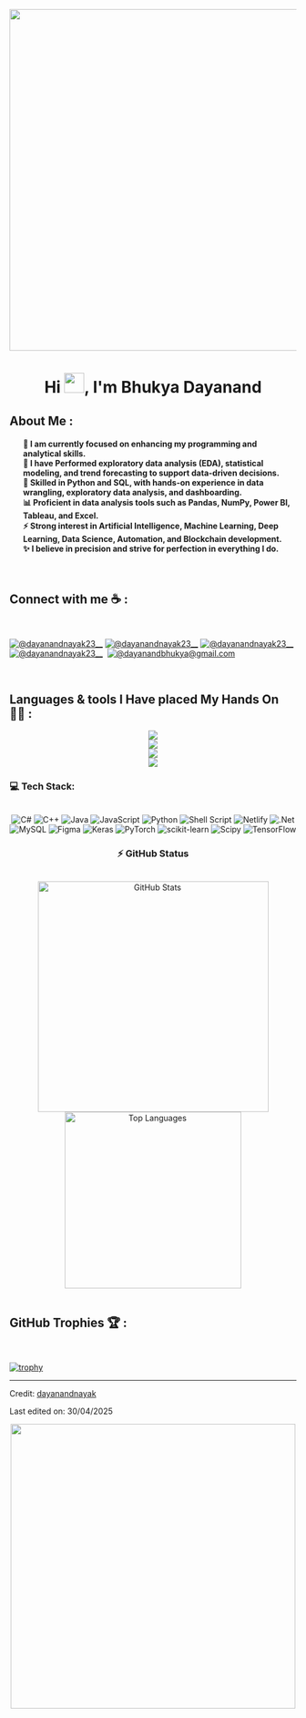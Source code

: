
  <div align="center" width="50">
     <p><img src = "https://i.pinimg.com/736x/6a/b0/4d/6ab04d7cee29ee80a53b84bc6ecd8d6d.jpg" width ="600"> </p>
</div>
<h1 align="center">Hi <img src="https://media.giphy.com/media/hvRJCLFzcasrR4ia7z/giphy.gif" width="35">, I'm Bhukya Dayanand</h1>
<h2 id="about-me">About Me :</h2>
<ul>
 <h4>
  🌱 <b>I am currently focused on enhancing my programming and analytical skills.</b><br>
  🔭 <b>I have Performed exploratory data analysis (EDA), statistical modeling, and trend forecasting to support data-driven decisions.</b><br>
  💬 <b>Skilled in Python and SQL, with hands-on experience in data wrangling, exploratory data analysis, and dashboarding.</b><br>
  📊 <b>Proficient in data analysis tools such as Pandas, NumPy, Power BI, Tableau, and Excel.</b><br>
  ⚡ <b>Strong interest in Artificial Intelligence, Machine Learning, Deep Learning, Data Science, Automation, and Blockchain development.</b><br>
  ✨ <b>I believe in precision and strive for perfection in everything I do.</b>
</h4>
<div align="left"></div>

</ul>
<br>
<h2 id="connect-with-me-">Connect with me ☕ :</h2>
<br>
<p><a href="https://www.instagram.com/dayanandnayak23__?igsh=dHExcHd6OTNwbXc1"><img src="https://img.icons8.com/fluency/48/000000/instagram-new.png" alt="@dayanandnayak23__" title="dayanandnayak23__"></a> <a href=" https://www.facebook.com/dayanand.bhukya.1"><img src="https://img.icons8.com/fluency/48/000000/facebook.png" alt="@dayanandnayak23__" title=" @dayanandnayak23__"></a> <a href="https://www.linkedin.com/in/dayanandbhukya123/"><img src="https://img.icons8.com/fluency/48/000000/linkedin.png" alt="@dayanandnayak23__" title="@dayanandnayak23__"></a> <a href="https://x.com/DayanandBhukya?t=-TvyVUrbIw6cnMZmRly9_Q&s=09"><img src="https://img.icons8.com/fluency/48/000000/twitter-squared.png" alt="@dayanandnayak23__" title="@dayanandnayak23__"></a> <a href="phn:9392553918"><img src="https://img.icons8.com/fluency/48/000000/phone-disconnected.png" alt="" title="@9392553918"></a> <a href="dayanandbhukya@gmail.com"><img src="https://img.icons8.com/fluency/48/000000/apple-mail.png" alt="@dayanandbhukya@gmail.com" title="@dayanandbhukya@gmail.com"></a></p>
<br>
<h2 id="what-i-am-good-at-"> Languages & tools I Have placed My Hands On 🧑‍💻 :</h2>
<div align="center">
  <img src="https://skillicons.dev/icons?i=mongodb,gitlab,raspberrypi,arduino,nextjs,tailwind" /><br>
    <img src="https://skillicons.dev/icons?i=html,css,vscode,github,git,pycharm" /><br>
    <img src="https://skillicons.dev/icons?i=c,bash,ubuntu,python,javascript,mysql" /><br>
    <img src="https://skillicons.dev/icons?i=cpp,cs,java,htmx,atom,pwsh" /><br>
</div>
 <h3>💻 Tech Stack:</h3>
     <br/>
  <div align="center">
   <img src="https://img.shields.io/badge/c%23-%23239120.svg?style=for-the-badge&logo=csharp&logoColor=white" alt="C#" /> 
  <img src="https://img.shields.io/badge/c++-%2300599C.svg?style=for-the-badge&logo=c%2B%2B&logoColor=white" alt="C++" />
  <img src="https://img.shields.io/badge/java-%23ED8B00.svg?style=for-the-badge&logo=openjdk&logoColor=white" alt="Java" />
  <img src="https://img.shields.io/badge/javascript-%23323330.svg?style=for-the-badge&logo=javascript&logoColor=%23F7DF1E" alt="JavaScript" />
  <img src="https://img.shields.io/badge/python-3670A0?style=for-the-badge&logo=python&logoColor=ffdd54" alt="Python" />
  <img src="https://img.shields.io/badge/shell_script-%23121011.svg?style=for-the-badge&logo=gnu-bash&logoColor=white" alt="Shell Script" />
  <img src="https://img.shields.io/badge/netlify-%23000000.svg?style=for-the-badge&logo=netlify&logoColor=#00C7B7" alt="Netlify" />
  <img src="https://img.shields.io/badge/.NET-5C2D91?style=for-the-badge&logo=.net&logoColor=white" alt=".Net" />
  <img src="https://img.shields.io/badge/mysql-4479A1.svg?style=for-the-badge&logo=mysql&logoColor=white" alt="MySQL" />
  <img src="https://img.shields.io/badge/figma-%23F24E1E.svg?style=for-the-badge&logo=figma&logoColor=white" alt="Figma" />
  <img src="https://img.shields.io/badge/Keras-%23D00000.svg?style=for-the-badge&logo=Keras&logoColor=white" alt="Keras" />
  <img src="https://img.shields.io/badge/PyTorch-%23EE4C2C.svg?style=for-the-badge&logo=PyTorch&logoColor=white" alt="PyTorch" />
  <img src="https://img.shields.io/badge/scikit--learn-%23F7931E.svg?style=for-the-badge&logo=scikit-learn&logoColor=white" alt="scikit-learn" />
  <img src="https://img.shields.io/badge/SciPy-%230C55A5.svg?style=for-the-badge&logo=scipy&logoColor=%white" alt="Scipy" />
  <img src="https://img.shields.io/badge/TensorFlow-%23FF6F00.svg?style=for-the-badge&logo=TensorFlow&logoColor=white" alt="TensorFlow" />
  </div>
  <div align="center"> 
  </div>
  <!-- GitHub Stats -->
<h3 align="center">⚡ GitHub Status</h3>
<br>
<div align="center">
  <img width="405" src="https://github-readme-stats.vercel.app/api?username=dayanandnayak23&count_private=true&show_icons=true&theme=default&rank_icon=github&border_radius=10" alt="GitHub Stats"/>
  
  <img width="310" src="https://github-readme-stats.vercel.app/api/top-langs/?username=dayanandnayak23&theme=default&hide_border=false&include_all_commits=false&count_private=false&layout=compact" alt="Top Languages"/>
</div>
<br> 
<h2 id="github-thropies-">GitHub Trophies 🏆 :</h2>
<br>
<p>
  <a href="https://github.com/dayanandnayak23/github-profile-trophy">
    <img src="https://github-profile-trophy.vercel.app/?username=dayanandnayak23" alt="trophy">
  </a>
</p>
<hr>
<p>Credit: <a href="https://github.com/dayanandnayak23">dayanandnayak</a></p>
<p>Last edited on: 30/04/2025</p> 
 <div align="center" width="50">
     <p><img src ="https://i.pinimg.com/736x/ef/ab/90/efab90ab1779335eff9dd16710d536a3.jpg" width ="500"> </p>
</div>
